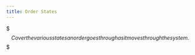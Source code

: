 ```yaml
---
title: Order States
---
```


$$$
Cover the various states an order goes through as it moves through the system.
$$$